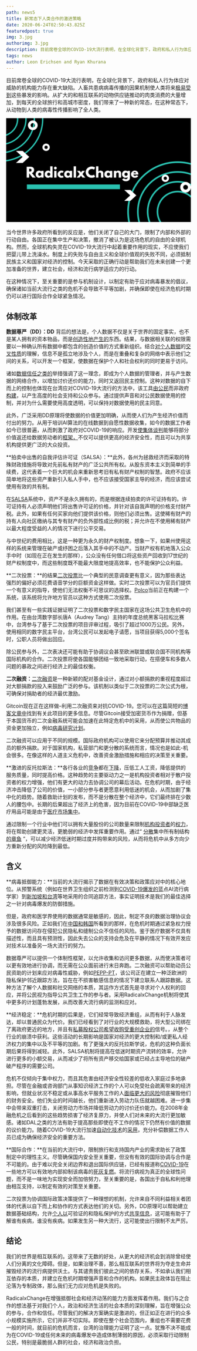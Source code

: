 ```yaml
---
path: news5
title: 新常态下人类合作的激进策略
date: 2020-06-24T02:50:43.825Z
featuredpost: true
img: 3.jpg
authorimg: 3.jpg
description: 目前席卷全球的COVID-19大流行表明，在全球化背景下，政府和私人行为体应对威胁的机构能力存在重大缺陷。人畜共患病病毒传播的因果机制使人类将来极易受到这些暴发的影响。从扩大的和相互联系的动物供应链推动的肉类消费的大量增加，到每天的全球旅行和高城市密度，我们带来了一种新的常态，在这种常态下，从动物到人类的病毒性传播影响了全人类。
tags: news
author: Leon Erichsen and Ryan Khurana
---
```

目前席卷全球的COVID-19大流行表明，在全球化背景下，政府和私人行为体应对威胁的机构能力存在重大缺陷。人畜共患病病毒传播的因果机制使人类将来[极易受到](http://nautil.us/issue/83/intelligence/the-man-who-saw-the-pandemic-coming)这些暴发的影响。从扩大的和相互联系的动物供应链推动的肉类消费的大量增加，到每天的全球旅行和高城市密度，我们带来了一种新的常态，在这种常态下，从动物到人类的病毒性传播影响了全人类。

![rxc](1.jpg)

当今世界许多政府所看到的反应是，他们关闭了自己的大门，限制了内部和外部的行动自由。各国正在集中生产和决策，撤消了被认为是这场危机的自由的全球机构。然而，全球机构失灵在COVID-19大流行中起着重要作用的现实，不应使我们把婴儿带上洗澡水。制度上的失败与自由主义和全球价值观的失败不同，必须抵制民族主义和国家对经济的控制。今天采取的正确行动是帮助我们在未来创建一个更加准备的世界，建立社会，经济和流行病学适应力的行动。

在这种情况下，至关重要的是参与机制设计，以制定有助于应对病毒暴发的倡议，确保诸如当前大流行之类的危机不会导致不平等加剧，并确保即使在经济危机时期仍可以进行国际合作全球紧急情况。

## 体制改革

**数据尊严（DD）：DD** 背后的想法是，个人数据不仅是关于世界的固定事实，也不是某人拥有的资本物品，而是[创造性地产生的](https://www.radicalxchange.org/blog/posts/2019-1-5-ydij2t/)东西。结果，与数据相关联的权限需要以一种确认所有数据中都包含的创造价值的方式重新组织。结合[对个人数据](https://www.radicalxchange.org/blog/posts/2019-10-24-uh78r5/)的[交叉性质](https://www.radicalxchange.org/blog/posts/2019-10-24-uh78r5/)的理解，信息不是孤立地涉及个人，而是在重叠和复杂的网络中表示他们之间的关系，可以开发一个框架，使数据在保护个人和社会权利的同时更易于访问。

诸如[数据信任之类的](https://www.cigionline.org/articles/what-data-trust)举措强调了这一理念，即成为个人数据的管理者，并与产生数据的网络合作，以增加讨价还价的能力，同时又返回民主控制。这种对数据的自下而上的控制也体现在台湾应对COVID-19大流行的方法中，该工具[由公民](https://www.csmonitor.com/World/Asia-Pacific/2020/0408/The-web-s-a-threat-to-democracy-Think-again-Taiwan-says)而非政府[构建](https://www.csmonitor.com/World/Asia-Pacific/2020/0408/The-web-s-a-threat-to-democracy-Think-again-Taiwan-says)，以产生高度的社会支持和公众参与。通过提供声音和对公民数据使用的控制，并对为什么需要使用高度透明，可以保持对数据使用的民主同意。

此外，广泛采用DD原理将使数据的价值更加明确，从而使人们为产生经济价值而付出的努力。从用于培训AI算法的在线数据到自愿性数据收集，如今的数据工作者如今已很普遍，从而刺激了政府对COVID-19的响应。开发[使集体谈判](https://www.radicalxchange.org/wp-content/uploads/2020/03/DFA.pdf)能够将部分价值返还给数据劳动者的[框架，](https://www.radicalxchange.org/wp-content/uploads/2020/03/DFA.pdf)不仅可以提供更高的经济安全性，而且可以为共享机构提供更广泛的大众投资。

**拍卖中出售的自我评估许可证（SALSA）：**此外，各州为拯救经济而采取的特殊财政措施将导致对先前私有财产的广泛公共所有权。从股东资本主义到简单的手续费，这代表着一个巨大的机会来重新思考旧有私有财产权制的智慧。政府不应该简单地将这些资产重新引入私人手中，也不应该接受国家主导的经济，而应该尝试使用有效的共有制。

在[SALSA](http://radicalmarkets.com/chapters/property-is-monopoly/)系统中，资产不是永久拥有的，而是根据连续拍卖的许可证持有的。许可证持有人必须声明他们将出售许可证的价格，并针对该自我声明的价格支付财产税。此外，如果有任何买家向他们提供该价格，则他们必须出售。这使稀有财产的持有人向社区缴纳与其专有财产的负外部性成比例的税；并允许在不使用稀有财产以最大程度受益的人的情况下进行公平交易。

与中世纪的费用相比，这是一种更为永久的财产权制度。想象一下，如果州使用这样的系统来管理在破产或纾困之后落入其手中的不动产。当财产权有机地落入公众手中时（如现在正在发生的那样），公众没有任何借口将这些资产回收到17世纪的财产权制度中，而这些制度既不能最大限度地提高效率，也不能保护公众利益。

**二次投票：**的结果[二次投票](https://en.wikipedia.org/wiki/Quadratic_voting)比一个典型的民意调查更有意义，因为那些表达强烈的偏好必须花费语音学分的巨额资金这样做。实时二次投票可以为官员们提供一个有意义的指导，使他们无法权衡不可思议的选择权。[Polco](https://polco.us/n/landing)当前正在构建一个系统，该系统将允许地方官员以这种方式使用二次投票。

我们甚至有一些实践证据证明了二次投票和数字民主国家在这场公共卫生危机中的作用。在由台湾数字部长唐A（Audrey Tang）主持的年度总统黑客马拉松比赛中，台湾参与了基于二次投票的项目评审过程，吸引了超过1000万公民。另外，使用相同的数字民主平台，台湾公民可以发起电子请愿，当项目获得5,000个签名时，公职人员将做出回应。

除公民参与外，二次表决还可能有助于协调议会甚至欧洲联盟或联合国不同机构等国际机构的合作。二次投票将使各国能够团结一致地采取行动，在搭便车和多数人问题的暴政之间进行经济上的最佳权衡。

**二次融资：**[二次融资](https://papers.ssrn.com/sol3/papers.cfm?abstract_id=3243656)是一种新颖的配对基金设计，通过对小额捐款的重视程度超过对大额捐款的投入来鼓励广泛的参与。该机制以类似于二次投票的二次公式为根，可确保对捐助者的经济最优激励。

Gitcoin现在正在这样做–利用二次融资来对抗COVID-19。您可以在这篇简短的[博客文章中](https://www.radicalxchange.org/blog/posts/gitcoin-fighting-covid-19-with-quadratic-finance/)找到有关此项目的更多信息。尽管Gitcoin接受加密货币作为捐赠，但基于本国货币的二次金融系统可能会加速在此特定危机中的采用，从而使公共物品的资金更加独立，例如[病毒研究计划](https://science.sciencemag.org/content/359/6378/872.summary)。

二次融资可以应用于不同的规模。国际政府机构可以使用它来分配预算并推动其成员的额外捐款。对于国家机构，私营部门和更分散的系统而言，情况也是如此-机会很多。在像这样的人道主义危机中，改善资金激励措施和相应的决策至关重要。

**激进的反托拉斯法：**各行各业的[竞争](https://papers.ssrn.com/sol3/papers.cfm?abstract_id=3489965)都在[下降](https://papers.ssrn.com/sol3/papers.cfm?abstract_id=3489965)，压低工人工资，降低提供的服务质量，同时提高价格。这种趋势的主要驱动力之一是机构投资者相对于散户投资者的权力增强，他们有更大的动力去协调公司的幕后活动。在危机时期，由于经济冲击降低了公司的价值，一小部分参与者更愿意利用低迷的机会，从而加剧了集中化的趋势。随着救助计划的发布，而不是分散在整个经济中，它们最终排在少数人的腰包中。长期的后果超出了经济上的危害，因为目前在COVID-19中部缺乏医疗用品可能是由于[医疗市场集中](https://mattstoller.substack.com/p/how-bad-antitrust-enforcers-kill?token=eyJ1c2VyX2lkIjoyNTQ1MjIxLCJwb3N0X2lkIjozNDI0MjMsIl8iOiJIMFI4eSIsImlhdCI6MTU4NjgwMzQ0NCwiZXhwIjoxNTg2ODA3MDQ0LCJpc3MiOiJwdWItMTE1MjQiLCJzdWIiOiJwb3N0LXJlYWN0aW9uIn0.O5TPDPLXsm8gqxAT-n5pBoHhP_CDqpHt4wsG2fnrIds)。

通过限制一个行业中他们可以拥有大量股份的公司数量来限制[机构投资者](https://papers.ssrn.com/sol3/papers.cfm?abstract_id=2872754)的[权力](https://papers.ssrn.com/sol3/papers.cfm?abstract_id=2872754)，将在帮助创建更灵活，更脆弱的经济中发挥重要作用。通过“ [分散](http://radicalmarkets.com/chapters/dismembering-the-octopus/)集中所有制结构[的章鱼](http://radicalmarkets.com/chapters/dismembering-the-octopus/) ”，可以减少经济低迷时期过度并购带来的风险，从而将危机中从多方向少方重新分配的风险降到最低。

## 含义

**病毒抵御能力：**当前的大流行揭示了数据在有效决策和政策应对中的核心地位。从预警系统（例如在世界卫生组织之前检测到[COVID-19爆发的](https://www.wired.com/story/ai-epidemiologist-wuhan-public-health-warnings/)蓝点AI流行病学家）到[新加坡和台湾](https://www.city-journal.org/covid-19-and-technology)等地采用的合同追踪方法，事实证明技术是我们的最佳选择之一针对病毒爆发的防御措施。[](https://www.city-journal.org/covid-19-and-technology)

但是，政府和医学界使用的数据通常是敏感的，因此，制定不良的数据治理协议会涉及很多风险。正如我们在[中国和韩国](https://lincolnpolicy.org/2020/04/06/how-east-asian-countries-are-using-technology-to-contain-covid-19/)所看到的那样，在危机时期通过紧急权力授予的数据访问存在侵犯公民隐私和缝制公众不信任的风险。鉴于医疗数据不仅具有描述性，而且具有预测性，因此失去公众的支持会危及在平静的情况下有效开发应对技术以准备另一场大流行的努力。

数据尊严可以提供一个体制性框架，以允许收集和访问更多数据，从而使决策者可以更有效地进行协调，而无需在公众面前进行末日奔跑。二次融资可以帮助动员公民资助的计划来应对病毒性威胁，例如[PEPP-PT](https://www.pepp-pt.org/)，该公司正在建立一种泛欧洲的隐私保护邻近跟踪方法，旨在在不损害敏感信息的情况下建立联系人跟踪数据。这种方法了解个人数据和社交网络的本质，其运作方式首先是寻求对个人权利的回应，并将公民视为指导公共卫生工作的参与者。采用RadicalxChange机制将使其中更多的计划蓬勃发展，从而改善大流行病的监测和应对。

**经济稳定：**危机时期的后果是，它们经常导致经济重组，从而有利于人脉发达，却以普通民众为代价。我们已经看到了对行业的大规模救助，将大型公司绑在了离政府更近的地方，并且有[私募股权公司希望收购受重创企业的](https://www.euromoney.com/article/b1l0r609mm870v/private-equity-can-be-the-big-winner-from-covid-19-sell-off)信号。[](https://www.euromoney.com/article/b1l0r609mm870v/private-equity-can-be-the-big-winner-from-covid-19-sell-off)，从整个行业的崩溃中获利。这些活动的长期影响是国家对经济的更大控制和/或更私人经济权力的集中以及不平等的加剧。有了更强大的反托拉斯学说，危机的这种负面长期后果将得到减轻。此外，SALSA机制将提高在低迷时期资产流转的效率，允许进行更多的小额交易，从而减少了将所有资产移交给国家或已经占主导地位的破产破产程序的需要公司。

危机不仅倾向于集中权力，而且其危害由经济安全性较差的低收入家庭过多地承担。尽管在金融或咨询部门从事知识经济工作的个人可以免受社会疏离带来的经济影响，但就业状况不稳定或从事高水平服务工作的人[面临更大的风险](https://coronavirus.jhu.edu/from-our-experts/the-unequal-cost-of-social-distancing)彻底摧毁他们的财务安全。他们失业的时间越长，他们重新进入劳动力队伍就越困难。进一步集中会带来双重打击，关闭劳动力市场并降低劳动力的讨价还价能力。在2008年金融危机之后看到的这些趋势损害了经济复原力，并使人们对未来的大流行更加敏感。诸如DAL之类的方法有助于提高那些即使在不工作的情况下仍然有价值的数据的议价能力。随着COVID-19大流行加速[自动化技术](https://www.nytimes.com/2020/04/10/business/coronavirus-workplace-automation.html)的[采用](https://www.nytimes.com/2020/04/10/business/coronavirus-workplace-automation.html)，充分补偿数据工作人员已成为确保经济安全的重要方法。

**国际合作：**在当前的大流行中，限制旅行和支持国内产业的需求助长了政策制定中的理性主义。尽管确保国内安全至关重要，但没有有效的国际协调与合作是不可能的。由于难以完全关闭边界和退出国际供应链，已经有报道称[COVID-19](https://www.straitstimes.com/singapore/health/most-workplaces-to-close-schools-will-move-to-full-home-based-learning-from-next)在一些地方可以有效地内部抑制该病毒的[死灰复燃](https://www.straitstimes.com/singapore/health/most-workplaces-to-close-schools-will-move-to-full-home-based-learning-from-next)。将流行病视为真正的全球性问题，而不是一味地为实现安全而加倍努力，至关重要的是，各国出于自私和利他理由相互支持，以制定有效的对策至关重要。

二次投票为协调国际政策决策提供了一种理想的机制，允许来自不同利益相关者团体的代表以自下而上和协作的方式表达他们的关切。另外，DD原理可以帮助建立数据基础结构，允许[个人以](https://papers.ssrn.com/sol3/papers.cfm?abstract_id=3375436)可验证的和隐私保护的方式[共享信息](https://papers.ssrn.com/sol3/papers.cfm?abstract_id=3375436)，这可能有助于了解谁有疾病，谁没有疾病。如果发生另一种大流行，这可能使出行限制不太严厉。

## 结论

我们的世界是相互联系的。这带来了无数的好处，从更大的经济机会到消除曾经使人们分离的文化障碍。但是，如果治理不善，那么相互联系的世界将为夺走生命并摧毁经济的流行病提供沃土。与其谴责我们彼此之间的依存关系，不如承认我们相互依存的本质，并建立在危机时期增强声音和合作的机构。如果民主政体旨在阻止沦落为专制政体，那么我们无力应对危机是失败的。

RadicalxChange在增强抵御社会和经济动荡的能力方面发挥着作用。我们与之合作的想法基于对我们个人，政治和经济生活的社会本质的深刻理解，旨在增强公众的参与，合作和信任。尽管我们的解决方案确实是激进的，但正如正在进行的众多小规模实施所示，它们并非不切实际。即使在整个社会范围内，重组也不需要花费一般的时间，就目前的危机而言，台湾的治理能力证明了这一点。犹豫不决不能成为在COVID-19或任何未来的病毒爆发中造成体制薄弱的原因，必须采取行动限制公民，特别是最脆弱人群的社会，经济和政治负担。
